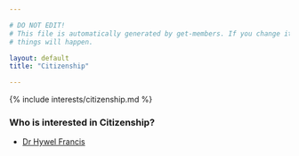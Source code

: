 ```yaml
---

# DO NOT EDIT!
# This file is automatically generated by get-members. If you change it, bad
# things will happen.

layout: default
title: "Citizenship"

---
```


{% include interests/citizenship.md %}

### Who is interested in Citizenship?


* [Dr Hywel Francis](/members/dr-hywel-francis.html)
